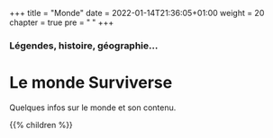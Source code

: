 +++
title = "Monde"
date = 2022-01-14T21:36:05+01:00
weight = 20
chapter = true
pre = "<b><i class='fas fa-globe-europe'></i> </b>"
+++

### Légendes, histoire, géographie...

# Le monde Surviverse

Quelques infos sur le monde et son contenu.

{{% children %}}


